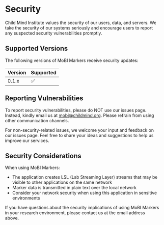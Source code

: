 # Security

Child Mind Institute values the security of our users, data, and servers. We take the security of our systems seriously and encourage users to report any suspected security vulnerabilities promptly.

## Supported Versions

The following versions of MoBI Markers receive security updates:

| Version | Supported          |
| ------- | ------------------ |
| 0.1.x   | :white_check_mark: |

## Reporting Vulnerabilities

To report security vulnerabilities, please do NOT use our issues page. Instead, kindly email us at mobi@childmind.org. Please refrain from using other communication channels.

For non-security-related issues, we welcome your input and feedback on our issues page. Feel free to share your ideas and suggestions to help us improve our services.

## Security Considerations

When using MoBI Markers:

- The application creates LSL (Lab Streaming Layer) streams that may be visible to other applications on the same network
- Marker data is transmitted in plain text over the local network
- Consider your network security when using this application in sensitive environments

If you have questions about the security implications of using MoBI Markers in your research environment, please contact us at the email address above.
